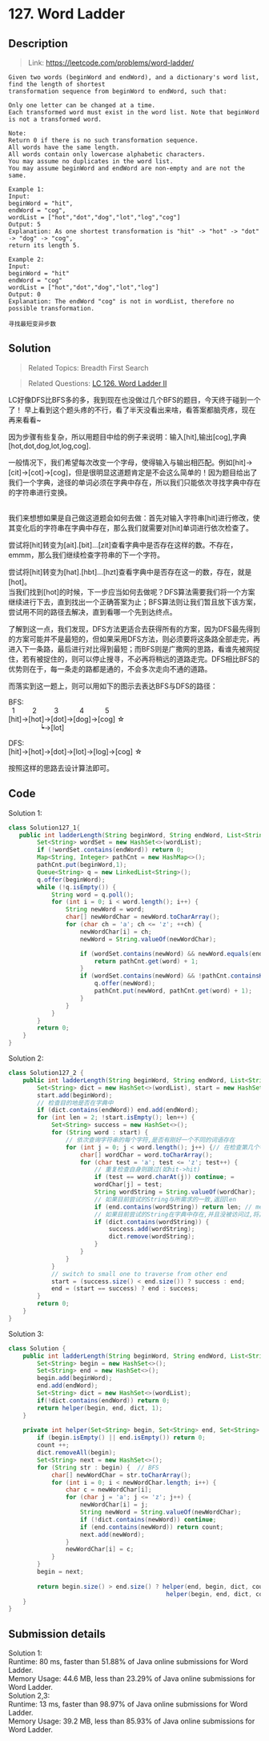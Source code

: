 # 127. Word Ladder

## Description
> Link: https://leetcode.com/problems/word-ladder/

```
Given two words (beginWord and endWord), and a dictionary's word list, find the length of shortest 
transformation sequence from beginWord to endWord, such that:

Only one letter can be changed at a time.
Each transformed word must exist in the word list. Note that beginWord is not a transformed word.

Note:
Return 0 if there is no such transformation sequence.
All words have the same length.
All words contain only lowercase alphabetic characters.
You may assume no duplicates in the word list.
You may assume beginWord and endWord are non-empty and are not the same.

Example 1:
Input:
beginWord = "hit",
endWord = "cog",
wordList = ["hot","dot","dog","lot","log","cog"]
Output: 5
Explanation: As one shortest transformation is "hit" -> "hot" -> "dot" -> "dog" -> "cog",
return its length 5.

Example 2:
Input:
beginWord = "hit"
endWord = "cog"
wordList = ["hot","dot","dog","lot","log"]
Output: 0
Explanation: The endWord "cog" is not in wordList, therefore no possible transformation.

寻找最短变异步数

```


## Solution

> Related Topics: Breadth First Search

> Related Questions: [LC 126. ](https://leetcode.com/problems/word-ladder-ii/)[Word Ladder II](https://github.com/Zingg7/LeetCode/blob/master/126.%20Word%20Ladder%20II.md)

LC好像DFS比BFS多的多，我到现在也没做过几个BFS的题目，今天终于碰到一个了！
早上看到这个题头疼的不行，看了半天没看出来啥，看答案都脑壳疼，现在再来看看~



因为步骤有些复杂，所以用题目中给的例子来说明：输入[hit],输出[cog],字典[hot,dot,dog,lot,log,cog].<br>

一般情况下，我们希望每次改变一个字母，使得输入与输出相匹配。例如[hit]->[cit]->[cot]->[cog]，但是很明显这道题肯定是不会这么简单的！因为题目给出了我们一个字典，途径的单词必须在字典中存在，所以我们只能依次寻找字典中存在的字符串进行变换。<br><br>

我们来想想如果是自己做这道题会如何去做：首先对输入字符串[hit]进行修改，使其变化后的字符串在字典中存在，那么我们就需要对[hit]单词进行依次检查了。<br>

尝试将[hit]转变为[ait].[bit]...[zit]查看字典中是否存在这样的数。不存在，emmm，那么我们继续检查字符串的下一个字符。<br>

尝试将[hit]转变为[hat].[hbt]...[hzt]查看字典中是否存在这一的数，存在，就是[hot]。<br>
当我们找到[hot]的时候，下一步应当如何去做呢？DFS算法需要我们将一个方案继续进行下去，直到找出一个正确答案为止；BFS算法则让我们暂且放下该方案，尝试用不同的路径去解决，直到看哪一个先到达终点。<br>

了解到这一点，我们发现，DFS方法更适合去获得所有的方案，因为DFS最先得到的方案可能并不是最短的，但如果采用DFS方法，则必须要将这条路全部走完，再进入下一条路，最后进行对比得到最短；而BFS则是广撒网的思路，看谁先被网捉住，若有被捉住的，则可以停止搜寻，不必再将稍远的道路走完。DFS相比BFS的优势则在于，每一条走的路都是通的，不会多次走向不通的道路。<br>

而落实到这一题上，则可以用如下的图示去表达BFS与DFS的路径：<br>
 
BFS: <br>
&ensp;1&ensp;&emsp;&emsp;2&emsp;&emsp;&ensp;3&emsp;&emsp;&ensp;&ensp;4&emsp;&emsp;&ensp;&ensp;5       
[hit]->[hot]->[dot]->[dog]->[cog] ☆    <br>
&emsp;&emsp;&emsp;&emsp;&ensp;┕->[lot] <br>


DFS: <br>
[hit]->[hot]->[dot]->[lot]->[log]->[cog] ☆ <br>

按照这样的思路去设计算法即可。


## Code
Solution 1: 
```java
class Solution127_1{
   public int ladderLength(String beginWord, String endWord, List<String> wordList) {
        Set<String> wordSet = new HashSet<>(wordList);
        if (!wordSet.contains(endWord)) return 0;
        Map<String, Integer> pathCnt = new HashMap<>();
        pathCnt.put(beginWord,1);
        Queue<String> q = new LinkedList<String>();
        q.offer(beginWord);
        while (!q.isEmpty()) {
            String word = q.poll();
            for (int i = 0; i < word.length(); i++) {
                String newWord = word;
                char[] newWordChar = newWord.toCharArray();
                for (char ch = 'a'; ch <= 'z'; ++ch) {
                    newWordChar[i] = ch;
                    newWord = String.valueOf(newWordChar);

                    if (wordSet.contains(newWord) && newWord.equals(endWord)) {
                        return pathCnt.get(word) + 1;
                    }
                    if (wordSet.contains(newWord) && !pathCnt.containsKey(newWord)) {
                        q.offer(newWord);
                        pathCnt.put(newWord, pathCnt.get(word) + 1);
                    }
                }
            }
        }
        return 0;
    }
}
```

Solution 2:
```java
class Solution127_2 {
    public int ladderLength(String beginWord, String endWord, List<String> wordList) {
        Set<String> dict = new HashSet<>(wordList), start = new HashSet<>(), end = new HashSet<>();
        start.add(beginWord);
        // 检查目的地是否在字典中
        if (dict.contains(endWord)) end.add(endWord); 
        for (int len = 2; !start.isEmpty(); len++) {
            Set<String> success = new HashSet<>();
            for (String word : start) {
                // 依次查询字符串的每个字符,是否有刚好一个不同的词语存在
                for (int j = 0; j < word.length(); j++) {// 在检查第几个字母
                    char[] wordChar = word.toCharArray();
                    for (char test = 'a'; test <= 'z'; test++) {
                        // 重复检查自身则跳过(如hit->hit)
                        if (test == word.charAt(j)) continue; =
                        wordChar[j] = test;
                        String wordString = String.valueOf(wordChar);
                        // 如果目前尝试的String与所需求的一致,返回len
                        if (end.contains(wordString)) return len; // meet from two ends
                        // 如果目前尝试的String在字典中存在,并且没被访问过,将其加入success中
                        if (dict.contains(wordString)) { 
                            success.add(wordString);
                            dict.remove(wordString);
                        } 
                    }
                }
            }
            // switch to small one to traverse from other end
            start = (success.size() < end.size()) ? success : end;
            end = (start == success) ? end : success;
        }
        return 0;
    }
}
```
Solution 3: 
```java
class Solution {
    public int ladderLength(String beginWord, String endWord, List<String> wordList) {
        Set<String> begin = new HashSet<>();
        Set<String> end = new HashSet<>();
        begin.add(beginWord);
        end.add(endWord);
        Set<String> dict = new HashSet<>(wordList);
        if(!dict.contains(endWord)) return 0;
        return helper(begin, end, dict, 1);
    }
    
    private int helper(Set<String> begin, Set<String> end, Set<String> dict, int count) {
        if (begin.isEmpty() || end.isEmpty()) return 0;
        count ++;
        dict.removeAll(begin);
        Set<String> next = new HashSet<>();
        for (String str : begin) {  // BFS
            char[] newWordChar = str.toCharArray();
            for (int i = 0; i < newWordChar.length; i++) {
                char c = newWordChar[i];
                for (char j = 'a'; j <= 'z'; j++) {
                    newWordChar[i] = j;
                    String newWord = String.valueOf(newWordChar);
                    if (!dict.contains(newWord)) continue;
                    if (end.contains(newWord)) return count;
                    next.add(newWord);
                }
                newWordChar[i] = c;
            }
        }
        begin = next; 
        
        return begin.size() > end.size() ? helper(end, begin, dict, count) : 
                                            helper(begin, end, dict, count);
    }
}
```

## Submission details
Solution 1:<br>
Runtime: 80 ms, faster than 51.88% of Java online submissions for Word Ladder.<br>
Memory Usage: 44.6 MB, less than 23.29% of Java online submissions for Word Ladder.<br>
Solution 2,3:<br>
Runtime: 13 ms, faster than 98.97% of Java online submissions for Word Ladder.<br>
Memory Usage: 39.2 MB, less than 85.93% of Java online submissions for Word Ladder.
